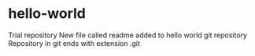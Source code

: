 # hello-world
Trial repository
New file called readme added to hello world git repository
Repository in git ends with extension .git

